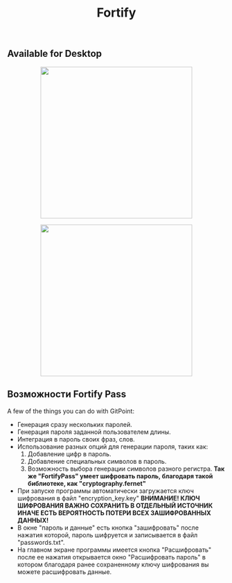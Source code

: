 <h1 align="center"> Fortify </h1> <br>

## Available for Desktop

<p align="center">
  <img src = "https://github.com/mazeonst/Fortifypasswordsgenerator/blob/main/images/fortifypresent.png?raw=true" width=350>
</p>

<p align="center">
  <img src = "https://github.com/mazeonst/Fortifypasswordsgenerator/blob/main/images/%D0%9C%D0%BE%D0%BA%D0%B0%D0%BF%20%D0%9D%D0%BE%D1%83%D1%82%D0%B1%D1%83%D0%BA%D0%B0.png?raw=true" width=350>
</p>

## Возможности Fortify Pass

A few of the things you can do with GitPoint:

* Генерация сразу нескольких паролей.
* Генерация пароля заданной пользователем длины. 
* Интеграция в пароль своих фраз, слов. 
* Использование разных опций для генерации пароля, таких как:
  1. Добавление цифр в пароль. 
  2. Добавление специальных символов в пароль. 
  3. Возможность выбора генерации символов разного регистра. 
<b>Так же "FortifyPass" умеет шифровать пароль, благодаря такой библиотеке, как "cryptography.fernet"</b>
* При запуске программы автоматически загружается ключ шифрования в файл "encryption_key.key"
<b>ВНИМАНИЕ! КЛЮЧ ШИФРОВАНИЯ ВАЖНО СОХРАНИТЬ В ОТДЕЛЬНЫЙ ИСТОЧНИК ИНАЧЕ ЕСТЬ ВЕРОЯТНОСТЬ ПОТЕРИ ВСЕХ ЗАШИФРОВАННЫХ ДАННЫХ!</b>
* В окне "пароль и данные" есть кнопка "зашифровать" после нажатия которой, пароль шифруется и записывается в файл "passwords.txt".
* На главном экране программы имеется кнопка "Расшифровать" после ее нажатия открывается окно "Расшифровать пароль" в котором благодаря ранее сохраненному ключу шифрования вы можете расшифровать данные.
